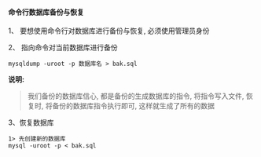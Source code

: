 
#### 命令行数据库备份与恢复

1、 要想使用命令行对数据库进行备份与恢复, 必须使用管理员身份

2、 指向命令对当前数据库进行备份
```
mysqldump -uroot -p 数据库名 > bak.sql
```
**说明:**
> 我们备份的数据库信心, 都是备份的生成数据库的指令, 将指令写入文件, 恢复时, 将备份的数据库指令执行即可, 这样就生成了所有的数据


3、恢复数据库
```
1> 先创建新的数据库
mysql -uroot -p < bak.sql
```
